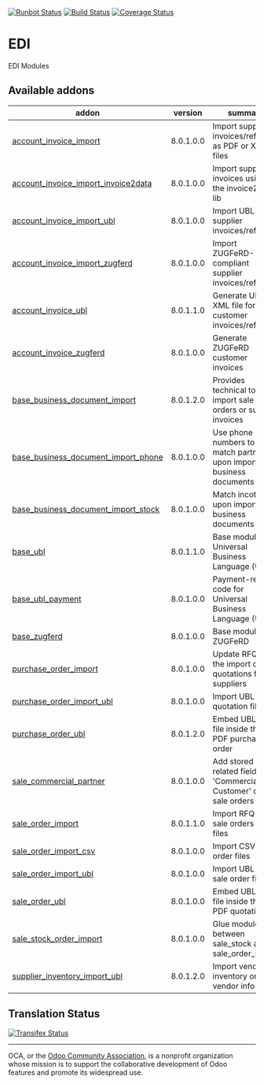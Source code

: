 [![Runbot Status](https://runbot.odoo-community.org/runbot/badge/flat/226/8.0.svg)](https://runbot.odoo-community.org/runbot/repo/github-com-oca-edi-226)
[![Build Status](https://travis-ci.org/OCA/edi.svg?branch=8.0)](https://travis-ci.org/OCA/edi)
[![Coverage Status](https://coveralls.io/repos/OCA/edi/badge.svg?branch=8.0&service=github)](https://coveralls.io/github/OCA/edi?branch=8.0)

# EDI

EDI Modules

[//]: # (addons)

Available addons
----------------
addon | version | summary
--- | --- | ---
[account_invoice_import](account_invoice_import/) | 8.0.1.0.0 | Import supplier invoices/refunds as PDF or XML files
[account_invoice_import_invoice2data](account_invoice_import_invoice2data/) | 8.0.1.0.0 | Import supplier invoices using the invoice2data lib
[account_invoice_import_ubl](account_invoice_import_ubl/) | 8.0.1.0.0 | Import UBL XML supplier invoices/refunds
[account_invoice_import_zugferd](account_invoice_import_zugferd/) | 8.0.1.0.0 | Import ZUGFeRD-compliant supplier invoices/refunds
[account_invoice_ubl](account_invoice_ubl/) | 8.0.1.1.0 | Generate UBL XML file for customer invoices/refunds
[account_invoice_zugferd](account_invoice_zugferd/) | 8.0.1.0.0 | Generate ZUGFeRD customer invoices
[base_business_document_import](base_business_document_import/) | 8.0.1.2.0 | Provides technical tools to import sale orders or supplier invoices
[base_business_document_import_phone](base_business_document_import_phone/) | 8.0.1.0.0 | Use phone numbers to match partners upon import of business documents
[base_business_document_import_stock](base_business_document_import_stock/) | 8.0.1.0.0 | Match incoterms upon import of business documents
[base_ubl](base_ubl/) | 8.0.1.1.0 | Base module for Universal Business Language (UBL)
[base_ubl_payment](base_ubl_payment/) | 8.0.1.0.0 | Payment-related code for Universal Business Language (UBL)
[base_zugferd](base_zugferd/) | 8.0.1.0.0 | Base module for ZUGFeRD
[purchase_order_import](purchase_order_import/) | 8.0.1.0.0 | Update RFQ via the import of quotations from suppliers
[purchase_order_import_ubl](purchase_order_import_ubl/) | 8.0.1.0.0 | Import UBL XML quotation files
[purchase_order_ubl](purchase_order_ubl/) | 8.0.1.2.0 | Embed UBL XML file inside the PDF purchase order
[sale_commercial_partner](sale_commercial_partner/) | 8.0.1.0.0 | Add stored related field 'Commercial Customer' on sale orders
[sale_order_import](sale_order_import/) | 8.0.1.1.0 | Import RFQ or sale orders from files
[sale_order_import_csv](sale_order_import_csv/) | 8.0.1.0.0 | Import CSV sale order files
[sale_order_import_ubl](sale_order_import_ubl/) | 8.0.1.0.0 | Import UBL XML sale order files
[sale_order_ubl](sale_order_ubl/) | 8.0.1.0.0 | Embed UBL XML file inside the PDF quotation
[sale_stock_order_import](sale_stock_order_import/) | 8.0.1.0.0 | Glue module between sale_stock and sale_order_import
[supplier_inventory_import_ubl](supplier_inventory_import_ubl/) | 8.0.1.2.0 | Import vendor inventory on vendor info

[//]: # (end addons)

Translation Status
------------------
[![Transifex Status](https://www.transifex.com/projects/p/OCA-edi-8-0/chart/image_png)](https://www.transifex.com/projects/p/OCA-edi-8-0)

----

OCA, or the [Odoo Community Association](http://odoo-community.org/), is a nonprofit organization whose
mission is to support the collaborative development of Odoo features and
promote its widespread use.
